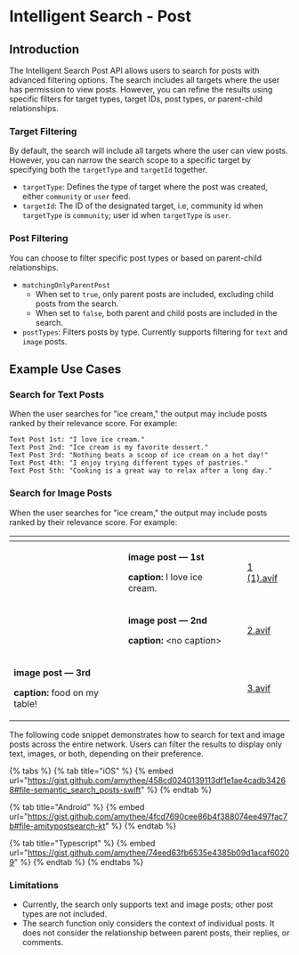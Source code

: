 # Intelligent Search - Post

## **Introduction**

The Intelligent Search Post API allows users to search for posts with advanced filtering options. The search includes all targets where the user has permission to view posts. However, you can refine the results using specific filters for target types, target IDs, post types, or parent-child relationships.

### **Target Filtering**

By default, the search will include all targets where the user can view posts. However, you can narrow the search scope to a specific target by specifying both the `targetType` and `targetId` together.

* `targetType`: Defines the type of target where the post was created, either `community` or `user` feed.
* `targetId`: The ID of the designated target, i.e, community id when `targetType` is `community`; user id when `targetType` is `user`.

### **Post Filtering**

You can choose to filter specific post types or based on parent-child relationships.

* `matchingOnlyParentPost`
  * When set to `true`, only parent posts are included, excluding child posts from the search.
  * When set to `false`, both parent and child posts are included in the search.
* `postTypes`: Filters posts by type. Currently supports filtering for `text` and `image` posts.

## **Example Use Cases**

### **Search for Text Posts** <a href="#search-for-text-posts" id="search-for-text-posts"></a>

When the user searches for "ice cream," the output may include posts ranked by their relevance score. For example:

```
Text Post 1st: "I love ice cream."
Text Post 2nd: "Ice cream is my favorite dessert."
Text Post 3rd: "Nothing beats a scoop of ice cream on a hot day!"
Text Post 4th: "I enjoy trying different types of pastries."
Text Post 5th: "Cooking is a great way to relax after a long day."
```

### **Search for Image Posts** <a href="#search-for-image-posts" id="search-for-image-posts"></a>

When the user searches for "ice cream," the output may include posts ranked by their relevance score. For example:

<table data-view="cards"><thead><tr><th></th><th></th><th></th><th data-hidden data-card-cover data-type="files"></th></tr></thead><tbody><tr><td></td><td><p><strong>image post — 1st</strong></p><p><strong>caption:</strong> I love ice cream.</p></td><td></td><td><a href="../../../.gitbook/assets/1 (1).avif">1 (1).avif</a></td></tr><tr><td></td><td><p><strong>image post — 2nd</strong></p><p><strong>caption:</strong> &#x3C;no caption></p></td><td></td><td><a href="../../../.gitbook/assets/2.avif">2.avif</a></td></tr><tr><td><p></p><p><strong>image post — 3rd</strong></p><p><strong>caption:</strong> food on my table!</p></td><td></td><td></td><td><a href="../../../.gitbook/assets/3.avif">3.avif</a></td></tr></tbody></table>

The following code snippet demonstrates how to search for text and image posts across the entire network. Users can filter the results to display only text, images, or both, depending on their preference.

{% tabs %}
{% tab title="iOS" %}
{% embed url="https://gist.github.com/amythee/458cd0240139113df1e1ae4cadb34268#file-semantic_search_posts-swift" %}
{% endtab %}

{% tab title="Android" %}
{% embed url="https://gist.github.com/amythee/4fcd7690cee86b4f388074ee497fac7b#file-amitypostsearch-kt" %}
{% endtab %}

{% tab title="Typescript" %}
{% embed url="https://gist.github.com/amythee/74eed63fb6535e4385b09d1acaf60209" %}
{% endtab %}
{% endtabs %}

### Limitations <a href="#limitations" id="limitations"></a>

* Currently, the search only supports text and image posts; other post types are not included.
* The search function only considers the context of individual posts. It does not consider the relationship between parent posts, their replies, or comments.
